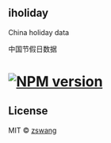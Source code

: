 iholiday
-------

China holiday data

中国节假日数据

# [![NPM version][npm-image]][npm-url]

## License

MIT © [zswang](http://weibo.com/zswang)

[npm-url]: https://npmjs.org/package/jfetchs-redis
[npm-image]: https://badge.fury.io/js/jfetchs-redis.svg